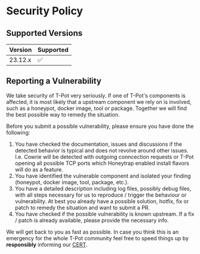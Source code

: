 # Security Policy

## Supported Versions

| Version | Supported          |
|---------| ------------------ |
| 23.12.x | :white_check_mark: |


## Reporting a Vulnerability

We take security of T-Pot very seriously. If one of T-Pot's components is affected, it is most likely that a upstream component we rely on is involved, such as a honeypot, docker image, tool or package. Together we will find the best possible way to remedy the situation.

Before you submit a possible vulnerability, please ensure you have done the following:
1. You have checked the documentation, issues and discussions if the detected behavior is typical and does not revolve around other issues. I.e. Cowrie will be detected with outgoing conncection requests or T-Pot opening all possible TCP ports which Honeytrap enabled install flavors will do as a feature.
2. You have identified the vulnerable component and isolated your finding (honeypot, docker image, tool, package, etc.).
3. You have a detailed description including log files, possibly debug files, with all steps necessary for us to reproduce / trigger the behaviour or vulnerability. At best you already have a possible solution, hotfix, fix or patch to remedy the situation and want to submit a PR. 
4. You have checked if the possible vulnerability is known upstream. If a fix / patch is already available, please provide the necessary info.

We will get back to you as fast as possible. In case you think this is an emergency for the whole T-Pot community feel free to speed things up by **responsibly** informing our [CERT](https://www.telekom.com/en/corporate-responsibility/data-protection-data-security/security/details/introducing-deutsche-telekom-cert-358316).
